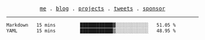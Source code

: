 <p align="center">
  <samp>
    <a href="https://everfu.org">me</a> .
    <a href="https://everfu.org/blog">blog</a> .
    <a href="https://everfu.org/github">projects</a> .
    <a href="https://twitter.com/everfu8">tweets</a> .
    <a href="https://everfu.org/sponsor">sponsor</a>
  </samp>
</p>

---

<!--START_SECTION:waka-->

```txt
Markdown   15 mins         ████████████▓░░░░░░░░░░░░   51.05 %
YAML       15 mins         ████████████▒░░░░░░░░░░░░   48.95 %
```

<!--END_SECTION:waka-->
